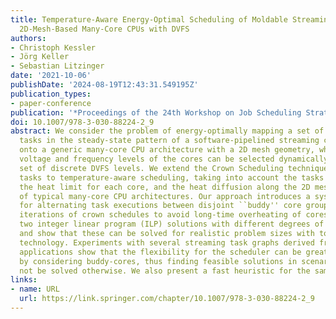 ```yaml
---
title: Temperature-Aware Energy-Optimal Scheduling of Moldable Streaming Tasks onto
  2D-Mesh-Based Many-Core CPUs with DVFS
authors:
- Christoph Kessler
- Jörg Keller
- Sebastian Litzinger
date: '2021-10-06'
publishDate: '2024-08-19T12:43:31.549195Z'
publication_types:
- paper-conference
publication: '*Proceedings of the 24th Workshop on Job Scheduling Strategies for Parallel Processing*'
doi: 10.1007/978-3-030-88224-2_9
abstract: We consider the problem of energy-optimally mapping a set of moldable-parallel
  tasks in the steady-state pattern of a software-pipelined streaming computation
  onto a generic many-core CPU architecture with a 2D mesh geometry, where the execution
  voltage and frequency levels of the cores can be selected dynamically from a given
  set of discrete DVFS levels. We extend the Crown Scheduling technique for parallelizable
  tasks to temperature-aware scheduling, taking into account the tasks' heat generation,
  the heat limit for each core, and the heat diffusion along the 2D mesh geometry
  of typical many-core CPU architectures. Our approach introduces a systematic method
  for alternating task executions between disjoint ``buddy'' core groups in subsequent
  iterations of crown schedules to avoid long-time overheating of cores. We present
  two integer linear program (ILP) solutions with different degrees of flexibility,
  and show that these can be solved for realistic problem sizes with today's ILP solver
  technology. Experiments with several streaming task graphs derived from real-world
  applications show that the flexibility for the scheduler can be greatly increased
  by considering buddy-cores, thus finding feasible solutions in scenarios that could
  not be solved otherwise. We also present a fast heuristic for the same problem.
links:
- name: URL
  url: https://link.springer.com/chapter/10.1007/978-3-030-88224-2_9
---
```

